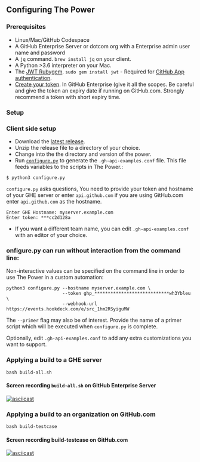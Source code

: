 ## Configuring The Power

### Prerequisites
* Linux/Mac/GitHub Codespace
* A GitHub Enterprise Server or dotcom org with a Enterprise admin user name and password 
* A `jq` command. `brew install jq` on your client.
* A Python >3.6 interpreter on your Mac.
* The [JWT Rubygem](https://rubygems.org/gems/jwt). `sudo gem install jwt` - Required for [GitHub App authentication](https://github.com/gm3dmo/the-power/blob/main/docs/setting-up-a-gh-app.md#using-a-github-app-with-the-power).
* [Create your token](https://docs.github.com/en/authentication/keeping-your-account-and-data-secure/creating-a-personal-access-token). In GitHub Enterprise (give it all the scopes. Be careful and give the token an expiry date if running on GitHub.com. Strongly recommend a token with short expiry time.

### Setup

### Client side setup
- Download the [latest release](https://github.com/gm3dmo/the-power/releases/latest).
- Unzip the release file to a directory of your choice.
- Change into the the directory and version of the power.
- Run [`configure.py`](/configure.py) to generate the `.gh-api-examples.conf` file. This file feeds variables to the scripts in The Power.:

```
$ python3 configure.py
```

`configure.py` asks questions, You need to provide your token and hostname of your
GHE server or enter `api.github.com` if you are using GitHub.com enter `api.github.com` as the hostname.

```
Enter GHE Hostname: myserver.example.com
Enter token: ***cc2d128a
```

* If you want a different team name,  you can edit  `.gh-api-examples.conf` with an editor of your choice.


### onfigure.py can run without interaction from the command line:
Non-interactive values can be specified on the command line in order to use The Power in a custom automation:

```
python3 configure.py --hostname myserver.example.com \
                     --token ghp_****************************wh3Ybleu \
                     --webhook-url https://events.hookdeck.com/e/src_1hm2RSyiguMW
```
The `--primer` flag may also be of interest. Provide the name of a primer script which will be executed when `configure.py` is complete.

Optionally, edit  `.gh-api-examples.conf` to add any extra customizations you want to support.


### Applying a build to a GHE server

```
bash build-all.sh
```

#### Screen recording `build-all.sh` on GitHub Enterprise Server

[![asciicast](https://asciinema.org/a/QMvQI0AcRUCpTzmxUW4GQB0GX.svg)](https://asciinema.org/a/QMvQI0AcRUCpTzmxUW4GQB0GX)

### Applying a build to an organization on GitHub.com

```
bash build-testcase
```

#### Screen recording build-testcase on GitHub.com

[![asciicast](https://asciinema.org/a/djiHmfyYAFhCKlfuWLbACZrrf.svg)](https://asciinema.org/a/djiHmfyYAFhCKlfuWLbACZrrf)
